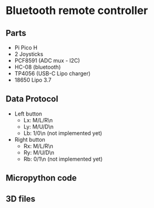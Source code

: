 # Bluetooth remote controller

## Parts

- Pi Pico H
- 2 Joysticks
- PCF8591 (ADC mux - I2C)
- HC-08 (bluetooth)
- TP4056 (USB-C Lipo charger)
- 18650 Lipo 3.7

## Data Protocol
- Left button
  - Lx: M/L/R\n
  - Ly: M/U/D\n
  - Lb: 1/0\n (not implemented yet)
- Right button
  - Rx: M/L/R\n
  - Ry: M/U/D\n
  - Rb: 0/1\n (not implemented yet)
  
  
## Micropython code

## 3D files
